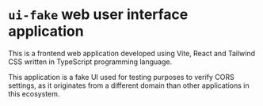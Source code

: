 # `ui-fake` web user interface application

This is a frontend web application developed using Vite, React and Tailwind CSS written in TypeScript programming language.

This application is a fake UI used for testing purposes to verify CORS settings, as it originates from a different domain than other applications in this ecosystem.
